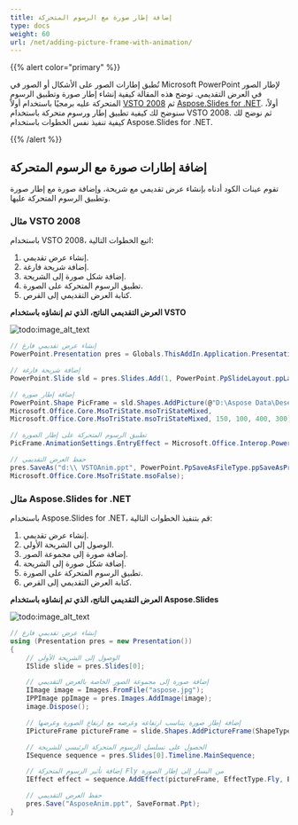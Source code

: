 ```yaml
---
title: إضافة إطار صورة مع الرسوم المتحركة
type: docs
weight: 60
url: /net/adding-picture-frame-with-animation/
---
```


{{% alert color="primary" %}} 

تُطبق إطارات الصور على الأشكال أو الصور في Microsoft PowerPoint لإطار الصور في العرض التقديمي. توضح هذه المقالة كيفية إنشاء إطار صورة وتطبيق الرسوم المتحركة عليه برمجيًا باستخدام أولاً [VSTO 2008](/slides/net/adding-picture-frame-with-animation/) ثم [Aspose.Slides for .NET](/slides/net/adding-picture-frame-with-animation/). أولاً، سنوضح لك كيفية تطبيق إطار ورسوم متحركة باستخدام VSTO 2008. ثم نوضح لك كيفية تنفيذ نفس الخطوات باستخدام Aspose.Slides for .NET.

{{% /alert %}} 
## **إضافة إطارات صورة مع الرسوم المتحركة**
تقوم عينات الكود أدناه بإنشاء عرض تقديمي مع شريحة، وإضافة صورة مع إطار صورة وتطبيق الرسوم المتحركة عليها.
### **مثال VSTO 2008**
باستخدام VSTO 2008، اتبع الخطوات التالية:

1. إنشاء عرض تقديمي.
1. إضافة شريحة فارغة.
1. إضافة شكل صورة إلى الشريحة.
1. تطبيق الرسوم المتحركة على الصورة.
1. كتابة العرض التقديمي إلى القرص.

**العرض التقديمي الناتج، الذي تم إنشاؤه باستخدام VSTO** 

![todo:image_alt_text](adding-picture-frame-with-animation_1.png)



```c#
// إنشاء عرض تقديمي فارغ
PowerPoint.Presentation pres = Globals.ThisAddIn.Application.Presentations.Add(Microsoft.Office.Core.MsoTriState.msoFalse);

// إضافة شريحة فارغة
PowerPoint.Slide sld = pres.Slides.Add(1, PowerPoint.PpSlideLayout.ppLayoutBlank);

// إضافة إطار صورة
PowerPoint.Shape PicFrame = sld.Shapes.AddPicture(@"D:\Aspose Data\Desert.jpg",
Microsoft.Office.Core.MsoTriState.msoTriStateMixed,
Microsoft.Office.Core.MsoTriState.msoTriStateMixed, 150, 100, 400, 300);

// تطبيق الرسوم المتحركة على إطار الصورة
PicFrame.AnimationSettings.EntryEffect = Microsoft.Office.Interop.PowerPoint.PpEntryEffect.ppEffectBoxIn;

// حفظ العرض التقديمي
pres.SaveAs("d:\\ VSTOAnim.ppt", PowerPoint.PpSaveAsFileType.ppSaveAsPresentation,
Microsoft.Office.Core.MsoTriState.msoFalse);
```


### **مثال Aspose.Slides for .NET**
باستخدام Aspose.Slides for .NET، قم بتنفيذ الخطوات التالية:

1. إنشاء عرض تقديمي.
1. الوصول إلى الشريحة الأولى.
1. إضافة صورة إلى مجموعة الصور.
1. إضافة شكل صورة إلى الشريحة.
1. تطبيق الرسوم المتحركة على الصورة.
1. كتابة العرض التقديمي إلى القرص.

**العرض التقديمي الناتج، الذي تم إنشاؤه باستخدام Aspose.Slides** 

![todo:image_alt_text](adding-picture-frame-with-animation_2.png)



```c#
// إنشاء عرض تقديمي فارغ
using (Presentation pres = new Presentation())
{
    // الوصول إلى الشريحة الأولى
    ISlide slide = pres.Slides[0];

    // إضافة صورة إلى مجموعة الصور الخاصة بالعرض التقديمي
    IImage image = Images.FromFile("aspose.jpg");
    IPPImage ppImage = pres.Images.AddImage(image);
    image.Dispose();

    // إضافة إطار صورة يتناسب ارتفاعه وعرضه مع ارتفاع الصورة وعرضها
    IPictureFrame pictureFrame = slide.Shapes.AddPictureFrame(ShapeType.Rectangle, 50, 150, ppImage.Width, ppImage.Height, ppImage);

    // الحصول على تسلسل الرسوم المتحركة الرئيسي للشريحة
    ISequence sequence = pres.Slides[0].Timeline.MainSequence;

    // إضافة تأثير الرسوم المتحركة Fly من اليسار إلى إطار الصورة
    IEffect effect = sequence.AddEffect(pictureFrame, EffectType.Fly, EffectSubtype.Left, EffectTriggerType.OnClick);

    // حفظ العرض التقديمي
    pres.Save("AsposeAnim.ppt", SaveFormat.Ppt);
}
```